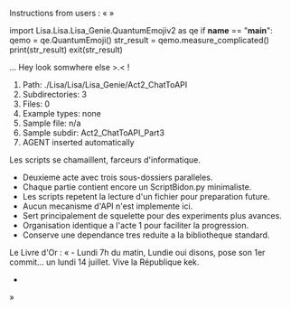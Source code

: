 Instructions from users : «
 »

import Lisa.Lisa.Lisa_Genie.QuantumEmojiv2 as qe
if __name__ == "__main__":
  qemo = qe.QuantumEmoji()
  str_result = qemo.measure_complicated()
  print(str_result)
  exit(str_result)

... Hey look somwhere else >.< !

1. Path: ./Lisa/Lisa/Lisa_Genie/Act2_ChatToAPI
2. Subdirectories: 3
3. Files: 0
4. Example types: none
5. Sample file: n/a
6. Sample subdir: Act2_ChatToAPI_Part3
7. AGENT inserted automatically

Les scripts se chamaillent, farceurs d'informatique.
- Deuxieme acte avec trois sous-dossiers paralleles.
- Chaque partie contient encore un ScriptBidon.py minimaliste.
- Les scripts repetent la lecture d'un fichier pour preparation future.
- Aucun mecanisme d'API n'est implemente ici.
- Sert principalement de squelette pour des experiments plus avances.
- Organisation identique a l'acte 1 pour faciliter la progression.
- Conserve une dependance tres reduite a la bibliotheque standard.


Le Livre d'Or : « - Lundi 7h du matin, Lundie oui disons, pose son 1er commit... un lundi 14 juillet. Vive la République kek.
- <you agent message> 
»
